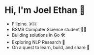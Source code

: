 # Hi, I'm Joel Ethan 👋
 - Filipino. 🇵🇭
 - BSMS Computer Science student 🧑‍🔬
 - Building solutions in Go 🛠️
 - Exploring NLP Research 🔎
 - On a quest to learn, build, and share 🚀
